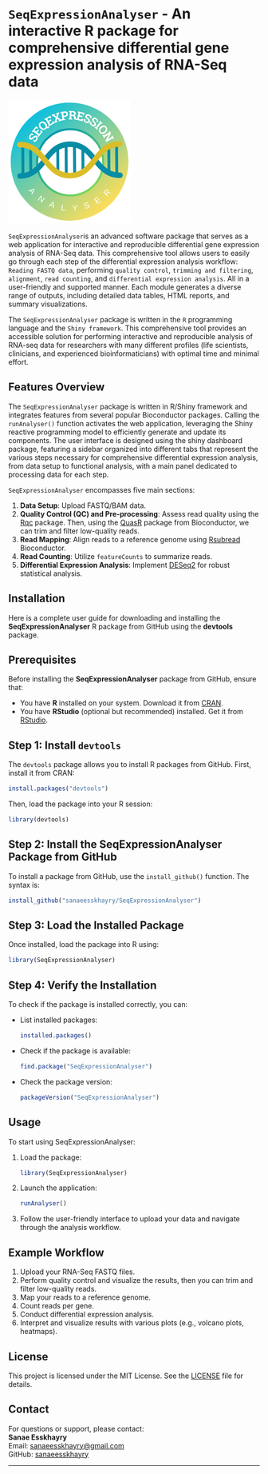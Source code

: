 # `SeqExpressionAnalyser` - An interactive R package for comprehensive differential gene expression analysis of RNA-Seq data
![SeqExpressionAnalyser Logo](inst/www/app_logo.png)

 
`SeqExpressionAnalyser`is an advanced software package that serves as a web application for interactive and reproducible differential gene expression analysis of RNA-Seq data. This comprehensive tool allows users to easily go through each step of the differential expression analysis workflow: `Reading FASTQ data`, performing `quality control`, `trimming and filtering`, `alignment`, `read counting`, and `differential expression analysis`. All in a user-friendly and supported manner. Each module generates a diverse range of outputs, including detailed data tables, HTML reports, and summary visualizations.

The `SeqExpressionAnalyser` package is written in the `R` programming language and the `Shiny framework`. This comprehensive tool provides an accessible solution for performing interactive and reproducible analysis of RNA-seq data for researchers with many different profiles (life scientists, clinicians, and experienced bioinformaticians) with optimal time and minimal effort.



## Features Overview
The `SeqExpressionAnalyser` package is written in R/Shiny framework and integrates features from several popular Bioconductor packages. Calling the `runAnalyser()` function activates the web application, leveraging the Shiny reactive programming model to efficiently generate and update its components. The user interface is designed using the shiny dashboard package, featuring a sidebar organized into different tabs that represent the various steps necessary for comprehensive differential expression analysis, from data setup to functional analysis, with a main panel dedicated to processing data for each step.

`SeqExpressionAnalyser` encompasses five main sections:
1. **Data Setup**: Upload FASTQ/BAM data.
2. **Quality Control (QC) and Pre-processing**: Assess read quality using the [Rqc](https://bioconductor.org/packages/release/bioc/html/Rqc.html) package. Then, using the [QuasR](https://bioconductor.org/packages/release/bioc/html/QuasR.html) package from Bioconductor, we can trim and filter low-quality reads.
3. **Read Mapping**: Align reads to a reference genome using [Rsubread](https://bioconductor.org/packages/release/bioc/html/Rsubread.html) Bioconductor.
4. **Read Counting**: Utilize `featureCounts` to summarize reads.
5. **Differential Expression Analysis**: Implement [DESeq2](https://bioconductor.org/packages/release/bioc/html/DESeq2.html) for robust statistical analysis.

## Installation

Here is a complete user guide for downloading and installing the **SeqExpressionAnalyser** R package from GitHub using the **devtools** package.

## Prerequisites
Before installing the **SeqExpressionAnalyser** package from GitHub, ensure that:
- You have **R** installed on your system. Download it from [CRAN](https://cran.r-project.org/).
- You have **RStudio** (optional but recommended) installed. Get it from [RStudio](https://posit.co/download/rstudio-desktop/).
## Step 1: Install `devtools`
The `devtools` package allows you to install R packages from GitHub. First, install it from CRAN:
```r
install.packages("devtools")
```
Then, load the package into your R session:
```r
library(devtools)
```
## Step 2: Install the SeqExpressionAnalyser Package from GitHub
To install a package from GitHub, use the `install_github()` function. The syntax is:
```r
install_github("sanaeesskhayry/SeqExpressionAnalyser")
```
## Step 3: Load the Installed Package
Once installed, load the package into R using:
```r
library(SeqExpressionAnalyser)
```
## Step 4: Verify the Installation
To check if the package is installed correctly, you can:
- List installed packages:
  ```r
  installed.packages()
  ```
- Check if the package is available:
  ```r
  find.package("SeqExpressionAnalyser")
  ```
- Check the package version:
  ```r
  packageVersion("SeqExpressionAnalyser")
  ```
## Usage

To start using SeqExpressionAnalyser:
1. Load the package:
    ```R
    library(SeqExpressionAnalyser)
    ```
2. Launch the application:
    ```R
    runAnalyser()
    ```
3. Follow the user-friendly interface to upload your data and navigate through the analysis workflow.

## Example Workflow

1. Upload your RNA-Seq FASTQ files.
2. Perform quality control and visualize the results, then you can trim and filter low-quality reads.
3. Map your reads to a reference genome.
4. Count reads per gene.
5. Conduct differential expression analysis.
6. Interpret and visualize results with various plots (e.g., volcano plots, heatmaps).

## License

This project is licensed under the MIT License. See the [LICENSE](LICENSE) file for details.

## Contact

For questions or support, please contact:  
**Sanae Esskhayry**  
Email: [sanaeesskhayry@gmail.com](mailto:sanaeesskhayry@gmail.com)  
GitHub: [sanaeesskhayry](https://github.com/sanaeesskhayry)

---

